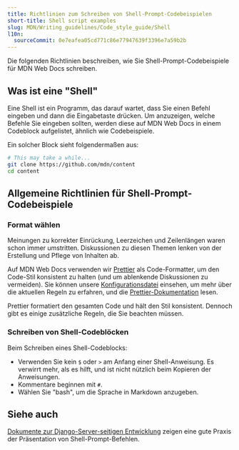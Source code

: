 ```yaml
---
title: Richtlinien zum Schreiben von Shell-Prompt-Codebeispielen
short-title: Shell script examples
slug: MDN/Writing_guidelines/Code_style_guide/Shell
l10n:
  sourceCommit: 0e7eafea05cd771c86e77947639f3396e7a59b2b
---
```


Die folgenden Richtlinien beschreiben, wie Sie Shell-Prompt-Codebeispiele für MDN Web Docs schreiben.

## Was ist eine "Shell"

Eine Shell ist ein Programm, das darauf wartet, dass Sie einen Befehl eingeben und dann die Eingabetaste drücken. Um anzuzeigen, welche Befehle Sie eingeben sollten, werden diese auf MDN Web Docs in einem Codeblock aufgelistet, ähnlich wie Codebeispiele.

Ein solcher Block sieht folgendermaßen aus:

```bash example-good
# This may take a while...
git clone https://github.com/mdn/content
cd content
```

## Allgemeine Richtlinien für Shell-Prompt-Codebeispiele

### Format wählen

Meinungen zu korrekter Einrückung, Leerzeichen und Zeilenlängen waren schon immer umstritten. Diskussionen zu diesen Themen lenken von der Erstellung und Pflege von Inhalten ab.

Auf MDN Web Docs verwenden wir [Prettier](https://prettier.io/) als Code-Formatter, um den Code-Stil konsistent zu halten (und um ablenkende Diskussionen zu vermeiden). Sie können unsere [Konfigurationsdatei](https://github.com/mdn/content/blob/main/.prettierrc.json) einsehen, um mehr über die aktuellen Regeln zu erfahren, und die [Prettier-Dokumentation](https://prettier.io/docs/index.html) lesen.

Prettier formatiert den gesamten Code und hält den Stil konsistent. Dennoch gibt es einige zusätzliche Regeln, die Sie beachten müssen.

### Schreiben von Shell-Codeblöcken

Beim Schreiben eines Shell-Codeblocks:

- Verwenden Sie kein `$` oder `>` am Anfang einer Shell-Anweisung. Es verwirrt mehr, als es hilft, und ist nicht nützlich beim Kopieren der Anweisungen.
- Kommentare beginnen mit `#`.
- Wählen Sie "bash", um die Sprache in Markdown anzugeben.

## Siehe auch

[Dokumente zur Django-Server-seitigen Entwicklung](/de/docs/Learn_web_development/Extensions/Server-side/Django) zeigen eine gute Praxis der Präsentation von Shell-Prompt-Befehlen.
